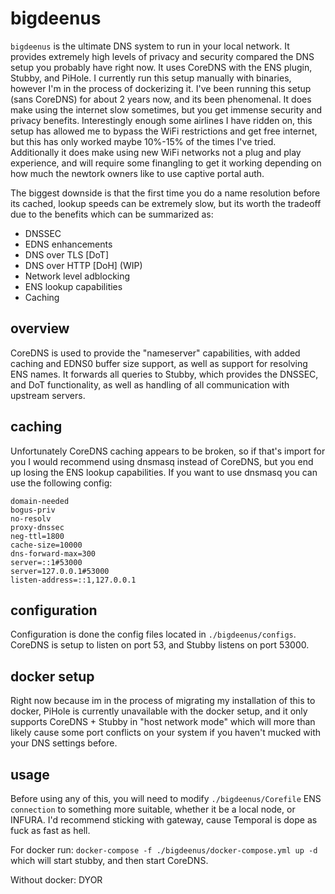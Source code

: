 # bigdeenus

`bigdeenus` is the ultimate DNS system to run in your local network. It provides extremely high levels of privacy and security compared the DNS setup you probably have right now. It uses CoreDNS with the ENS plugin, Stubby, and PiHole. I currently run this setup manually with binaries, however I'm in the process of dockerizing it. I've been running this setup (sans CoreDNS) for about 2 years now, and its been phenomenal. It does make using the internet slow sometimes, but you get immense security and privacy benefits. Interestingly enough some airlines I have ridden on, this setup has allowed me to bypass the WiFi restrictions and get free internet, but this has only worked maybe 10%-15% of the times I've tried. Additionally it does make using new WiFi networks not a plug and play experience, and will require some finangling to get it working depending on how much the newtork owners like to use captive portal auth.


The biggest downside is that the first time you do a name resolution before its cached, lookup speeds can be extremely slow, but its worth the tradeoff due to the benefits which can be summarized as:

* DNSSEC
* EDNS enhancements
* DNS over TLS [DoT]
* DNS over HTTP [DoH] (WIP)
* Network level adblocking
* ENS lookup capabilities
* Caching

## overview

CoreDNS is used to provide the "nameserver" capabilities, with added caching and EDNS0 buffer size support, as well as support for resolving ENS names. It forwards all queries to Stubby, which provides the DNSSEC, and DoT functionality, as well as handling of all communication with upstream servers.

## caching

Unfortunately CoreDNS caching appears to be broken, so if that's import for you I would recommend using dnsmasq instead of CoreDNS, but you end up losing the ENS lookup capabilities. If you want to use dnsmasq you can use the following config:

```
domain-needed
bogus-priv
no-resolv
proxy-dnssec
neg-ttl=1800
cache-size=10000
dns-forward-max=300
server=::1#53000
server=127.0.0.1#53000
listen-address=::1,127.0.0.1
```


## configuration

Configuration is done the config files located in `./bigdeenus/configs`. CoreDNS is setup to listen on port 53, and Stubby listens on port 53000.


## docker setup

Right now because im in the process of migrating my installation of this to docker, PiHole is currently unavailable with the docker setup, and it only supports CoreDNS + Stubby in "host network mode" which will more than likely cause some port conflicts on your system if you haven't mucked with your DNS settings before.

## usage

Before using any of this, you will need to modify `./bigdeenus/Corefile` ENS `connection` to something more suitable, whether it be a local node, or INFURA. I'd recommend sticking with gateway, cause Temporal is dope as fuck as fast as hell.

For docker run: `docker-compose -f ./bigdeenus/docker-compose.yml up -d` which will start stubby, and then start CoreDNS.

Without docker: DYOR


